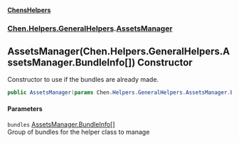 #### [ChensHelpers](./index.md 'index')
### [Chen.Helpers.GeneralHelpers](./Chen-Helpers-GeneralHelpers.md 'Chen.Helpers.GeneralHelpers').[AssetsManager](./Chen-Helpers-GeneralHelpers-AssetsManager.md 'Chen.Helpers.GeneralHelpers.AssetsManager')
## AssetsManager(Chen.Helpers.GeneralHelpers.AssetsManager.BundleInfo[]) Constructor
Constructor to use if the bundles are already made.  
```csharp
public AssetsManager(params Chen.Helpers.GeneralHelpers.AssetsManager.BundleInfo[] bundles);
```
#### Parameters
<a name='Chen-Helpers-GeneralHelpers-AssetsManager-AssetsManager(Chen-Helpers-GeneralHelpers-AssetsManager-BundleInfo--)-bundles'></a>
`bundles` [AssetsManager.BundleInfo](./Chen-Helpers-GeneralHelpers-AssetsManager-BundleInfo.md 'Chen.Helpers.GeneralHelpers.AssetsManager.BundleInfo')[[]](https://docs.microsoft.com/en-us/dotnet/api/System.Array 'System.Array')  
Group of bundles for the helper class to manage  
  
